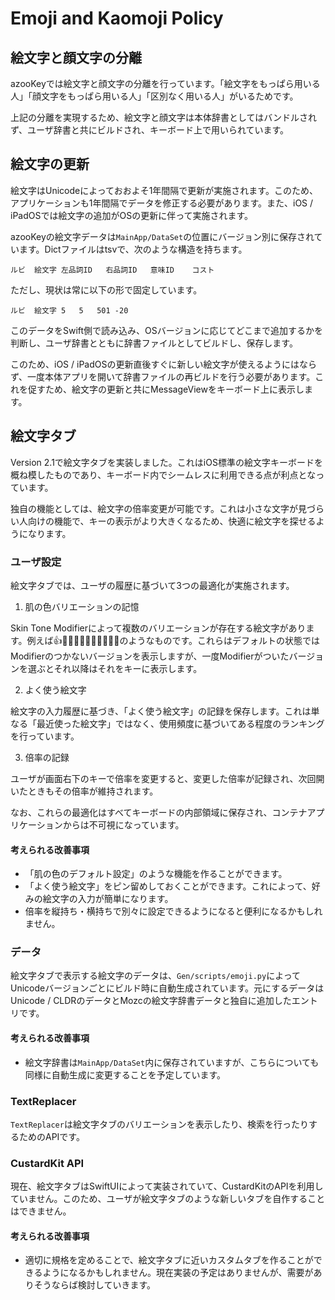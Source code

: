 # Emoji and Kaomoji Policy

## 絵文字と顔文字の分離

azooKeyでは絵文字と顔文字の分離を行っています。「絵文字をもっぱら用いる人」「顔文字をもっぱら用いる人」「区別なく用いる人」がいるためです。

上記の分離を実現するため、絵文字と顔文字は本体辞書としてはバンドルされず、ユーザ辞書と共にビルドされ、キーボード上で用いられています。

## 絵文字の更新

絵文字はUnicodeによっておおよそ1年間隔で更新が実施されます。このため、アプリケーションも1年間隔でデータを修正する必要があります。また、iOS / iPadOSでは絵文字の追加がOSの更新に伴って実施されます。

azooKeyの絵文字データは`MainApp/DataSet`の位置にバージョン別に保存されています。Dictファイルはtsvで、次のような構造を持ちます。

```tsv
ルビ	絵文字	左品詞ID	右品詞ID	意味ID	コスト
```

ただし、現状は常に以下の形で固定しています。

```
ルビ	絵文字	5	5	501	-20
```

このデータをSwift側で読み込み、OSバージョンに応じてどこまで追加するかを判断し、ユーザ辞書とともに辞書ファイルとしてビルドし、保存します。

このため、iOS / iPadOSの更新直後すぐに新しい絵文字が使えるようにはならず、一度本体アプリを開いて辞書ファイルの再ビルドを行う必要があります。これを促すため、絵文字の更新と共にMessageViewをキーボード上に表示します。

## 絵文字タブ

Version 2.1で絵文字タブを実装しました。これはiOS標準の絵文字キーボードを概ね模したものであり、キーボード内でシームレスに利用できる点が利点となっています。

独自の機能としては、絵文字の倍率変更が可能です。これは小さな文字が見づらい人向けの機能で、キーの表示がより大きくなるため、快適に絵文字を探せるようになります。

### ユーザ設定

絵文字タブでは、ユーザの履歴に基づいて3つの最適化が実施されます。

1. 肌の色バリエーションの記憶

Skin Tone Modifierによって複数のバリエーションが存在する絵文字があります。例えば👍👍🏻👍🏼👍🏽👍🏾👍🏿のようなものです。これらはデフォルトの状態ではModifierのつかないバージョンを表示しますが、一度Modifierがついたバージョンを選ぶとそれ以降はそれをキーに表示します。

2. よく使う絵文字

絵文字の入力履歴に基づき、「よく使う絵文字」の記録を保存します。これは単なる「最近使った絵文字」ではなく、使用頻度に基づいてある程度のランキングを行っています。

3. 倍率の記録

ユーザが画面右下のキーで倍率を変更すると、変更した倍率が記録され、次回開いたときもその倍率が維持されます。

なお、これらの最適化はすべてキーボードの内部領域に保存され、コンテナアプリケーションからは不可視になっています。

#### 考えられる改善事項

* 「肌の色のデフォルト設定」のような機能を作ることができます。
* 「よく使う絵文字」をピン留めしておくことができます。これによって、好みの絵文字の入力が簡単になります。
* 倍率を縦持ち・横持ちで別々に設定できるようになると便利になるかもしれません。

### データ

絵文字タブで表示する絵文字のデータは、`Gen/scripts/emoji.py`によってUnicodeバージョンごとにビルド時に自動生成されています。元にするデータはUnicode / CLDRのデータとMozcの絵文字辞書データと独自に追加したエントリです。

#### 考えられる改善事項

* 絵文字辞書は`MainApp/DataSet`内に保存されていますが、こちらについても同様に自動生成に変更することを予定しています。

### TextReplacer

`TextReplacer`は絵文字タブのバリエーションを表示したり、検索を行ったりするためのAPIです。

### CustardKit API

現在、絵文字タブはSwiftUIによって実装されていて、CustardKitのAPIを利用していません。このため、ユーザが絵文字タブのような新しいタブを自作することはできません。

#### 考えられる改善事項

* 適切に規格を定めることで、絵文字タブに近いカスタムタブを作ることができるようになるかもしれません。現在実装の予定はありませんが、需要がありそうならば検討していきます。

